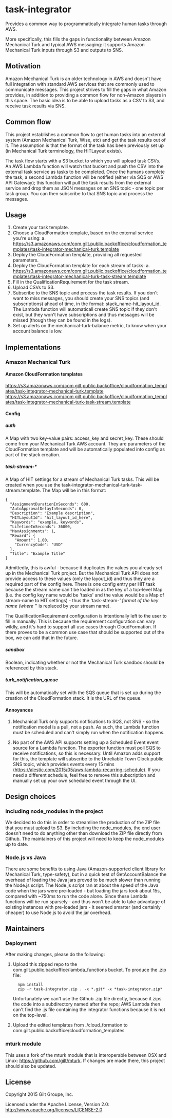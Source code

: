# task-integrator
Provides a common way to programmatically integrate human tasks through AWS.

More specifically, this fills the gaps in functionality between Amazon Mechanical Turk and typical
AWS messaging: it supports Amazon Mechanical Turk inputs through S3 and outputs to SNS.


## Motivation
Amazon Mechanical Turk is an older technology in AWS and doesn't have full integration with standard
AWS services that are commonly used to communicate messages. This project strives to fill the gaps
in what Amazon provides, in addition to providing a common flow for non-Amazon players in this space.
The basic idea is to be able to upload tasks as a CSV to S3, and receive task results via SNS.


## Common flow
This project establishes a common flow to get human tasks into an external system (Amazon Mechanical
Turk, Wise, etc) and get the task results out of it. The assumption is that the format of the task
has been previously set up (in Mechanical Turk terminology, the HITLayout exists).

The task flow starts with a S3 bucket to which you will upload task CSVs. An AWS Lambda function will
watch that bucket and push the CSV into the external task service as tasks to be completed. Once the
humans complete the task, a second Lambda function will be notified (either via SQS or AWS API Gateway);
this function will pull the task results from the external service and drop them as JSON messages on
an SNS topic - one topic per task group. You can then subscribe to that SNS topic and process the messages.


## Usage
1. Create your task template.
2. Choose a CloudFormation template, based on the external service you're using:
  a. https://s3.amazonaws.com/com.gilt.public.backoffice/cloudformation_templates/task-integrator-mechanical-turk.template
3. Deploy the CloudFormation template, providing all requested parameters.
4. Deploy the CloudFormation template for each stream of tasks:
  a. https://s3.amazonaws.com/com.gilt.public.backoffice/cloudformation_templates/task-integrator-mechanical-turk-task-stream.template
5. Fill in the QualificationRequirement for the task stream.
6. Upload CSVs to S3.
7. Subscribe to the SNS topic and process the task results. If you don't want to miss messages, you should
   create your SNS topics (and subscriptions) ahead of time, in the format: stack_name-hit_layout_id. The
   Lambda function will automaticall create SNS topic if they don't exist, but they won't have subscriptions
   and thus messages will be missed (though they can be found in the logs).
8. Set up alerts on the mechanical-turk-balance metric, to know when your account balance is low.


## Implementations

### Amazon Mechanical Turk

#### Amazon CloudFormation templates
https://s3.amazonaws.com/com.gilt.public.backoffice/cloudformation_templates/task-integrator-mechanical-turk.template
https://s3.amazonaws.com/com.gilt.public.backoffice/cloudformation_templates/task-integrator-mechanical-turk-task-stream.template

#### Config

##### auth
A Map with two key-value pairs: access_key and secret_key. These should come from your Mechanical Turk
AWS account. They are parameters of the CloudFormation template and will be automatically populated into
config as part of the stack creation.

##### task-stream-*
A Map of HIT settings for a stream of Mechanical Turk tasks. This will be created when you use the
task-integrator-mechanical-turk-task-stream.template. The Map will be in this format:

```
{
  "AssignmentDurationInSeconds": 600,
  "AutoApprovalDelayInSeconds": 0,
  "Description": "Example description",
  "HITLayoutId": "hit_layout_id_here",
  "Keywords": "example, keywords",
  "LifetimeInSeconds": 36000,
  "MaxAssignments": 1,
  "Reward": {
    "Amount": 1.00,
    "CurrencyCode": "USD"
  },
  "Title": "Example Title"
}
```

Admittedly, this is awful - because it duplicates the values you already set up in the Mechanical Turk project.
But the Mechanical Turk API does not provide access to these values (only the layout_id) and thus they are a
required part of the config here. There is one config entry per HIT task because the stream name can't be loaded
in as the key of a top-level Map (i.e. the config key name would be 'tasks' and the value would be a Map of
stream-name to HIT settings) - thus the 'task-stream-*' format of the key name (where '*' is replaced by your stream name).

The QualificationRequirement configuration is intentionally left to the user to fill in manually. This is because
the requirement configuration can vary wildly, and it's hard to support all use cases through CloudFormation. If
there proves to be a common use case that should be supported out of the box, we can add that in the future.

##### sandbox
Boolean, indicating whether or not the Mechanical Turk sandbox should be referenced by this stack.

##### turk_notification_queue
This will be automatically set with the SQS queue that is set up during the creation of the CloudFormation
stack. It is the URL of the queue.


#### Annoyances
1. Mechanical Turk only supports notifications to SQS, not SNS - so the notification model is a pull, not a
   push. As such, the Lambda function must be scheduled and can't simply run when the notification happens.

2. No part of the AWS API supports setting up a Scheduled Event event source for a Lambda function. The
   exporter function must poll SQS to receive notifications, so this is necessary. Until Amazon adds support
   for this, the template will subscribe to the Unreliable Town Clock public SNS topic, which provides events
   every 15 mins (https://alestic.com/2015/05/aws-lambda-recurring-schedule). If you need a different schedule,
   feel free to remove this subscription and manually set up your own scheduled event through the UI.


## Design choices

### Including node_modules in the project
We decided to do this in order to streamline the production of the ZIP file that you must upload to S3.
By including the node_modules, the end user doesn't need to do anything other than download the ZIP file
directly from Github. The maintainers of this project will need to keep the node_modules up to date.


### Node.js vs Java
There are some benefits to using Java (Amazon-supported client library for Mechanical Turk, type-safety),
but in a quick test of GetAccountBalance the overhead of loading the Java jars proved to be much slower
than running the Node.js script. The Node.js script ran at about the speed of the Java code when the jars
were pre-loaded - but loading the jars took about 15s, compared with ~750ms to run the code alone. Since
these Lambda functions will be run sparsely - and thus won't be able to take advantage of existing instances
with pre-loaded jars - it seemed smarter (and certainly cheaper) to use Node.js to avoid the jar overhead.


## Maintainers

### Deployment
After making changes, please do the following:

1. Upload this zipped repo to the com.gilt.public.backoffice/lambda_functions bucket. To produce the .zip file:

   ```
     npm install
     zip -r task-integrator.zip . -x *.git* -x *task-integrator.zip*
   ```

   Unfortunately we can't use the Github .zip file directly, because it zips the code into a subdirectory named after
   the repo; AWS Lambda then can't find the .js file containing the integrator functions because it is not on the top-level.

2. Upload the edited templates from ./cloud_formation to com.gilt.public.backoffice/cloudformation_templates


### mturk module
This uses a fork of the mturk module that is interoperable between OSX and Linux: https://github.com/gilt/mturk.
If changes are made there, this project should also be updated.


## License
Copyright 2015 Gilt Groupe, Inc.

Licensed under the Apache License, Version 2.0: http://www.apache.org/licenses/LICENSE-2.0